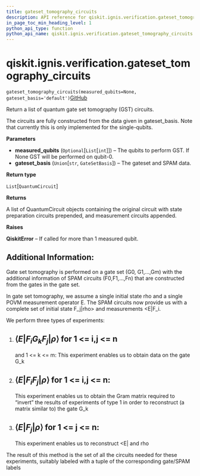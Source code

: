 ```yaml
---
title: gateset_tomography_circuits
description: API reference for qiskit.ignis.verification.gateset_tomography_circuits
in_page_toc_min_heading_level: 1
python_api_type: function
python_api_name: qiskit.ignis.verification.gateset_tomography_circuits
---
```


# qiskit.ignis.verification.gateset\_tomography\_circuits

<span id="qiskit.ignis.verification.gateset_tomography_circuits" />

`gateset_tomography_circuits(measured_qubits=None, gateset_basis='default')`[GitHub](https://github.com/qiskit-community/qiskit-ignis/tree/stable/0.6/qiskit/ignis/verification/tomography/basis/circuits.py "view source code")

Return a list of quantum gate set tomography (GST) circuits.

The circuits are fully constructed from the data given in gateset\_basis. Note that currently this is only implemented for the single-qubits.

**Parameters**

*   **measured\_qubits** (`Optional`\[`List`\[`int`]]) – The qubits to perform GST. If None GST will be performed on qubit-0.
*   **gateset\_basis** (`Union`\[`str`, `GateSetBasis`]) – The gateset and SPAM data.

**Return type**

`List`\[`QuantumCircuit`]

**Returns**

A list of QuantumCircuit objects containing the original circuit with state preparation circuits prepended, and measurement circuits appended.

**Raises**

**QiskitError** – If called for more than 1 measured qubit.

## Additional Information:

Gate set tomography is performed on a gate set (G0, G1,…,Gm) with the additional information of SPAM circuits (F0,F1,…,Fn) that are constructed from the gates in the gate set.

In gate set tomography, we assume a single initial state rho and a single POVM measurement operator E. The SPAM circuits now provide us with a complete set of initial state F\_j|rho> and measurements \<E|F\_i.

We perform three types of experiments:

1.  ## $\langle E \vert  F_i G_k F_j \vert \rho \rangle$ for 1 \<= i,j \<= n

    and 1 \<= k \<= m: This experiment enables us to obtain data on the gate G\_k

2.  ## $\langle E \vert  F_i F_j \vert \rho \rangle$ for 1 \<= i,j \<= n:

    This experiment enables us to obtain the Gram matrix required to “invert” the results of experiments of type 1 in order to reconstruct (a matrix similar to) the gate G\_k

3.  ## $\langle E \vert  F_j \vert \rho \rangle$ for 1 \<= j \<= n:

    This experiment enables us to reconstruct \<E| and rho

The result of this method is the set of all the circuits needed for these experiments, suitably labeled with a tuple of the corresponding gate/SPAM labels

